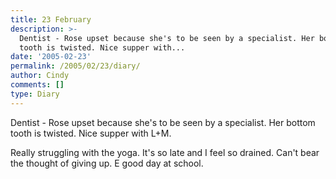 ```yaml
---
title: 23 February
description: >-
  Dentist - Rose upset because she's to be seen by a specialist. Her bottom
  tooth is twisted. Nice supper with...
date: '2005-02-23'
permalink: /2005/02/23/diary/
author: Cindy
comments: []
type: Diary
---
```


Dentist - Rose upset because she's to be seen by a specialist. Her bottom tooth is twisted. Nice supper with L+M.

Really struggling with the yoga. It's so late and I feel so drained. Can't bear the thought of giving up. E good day at school.
